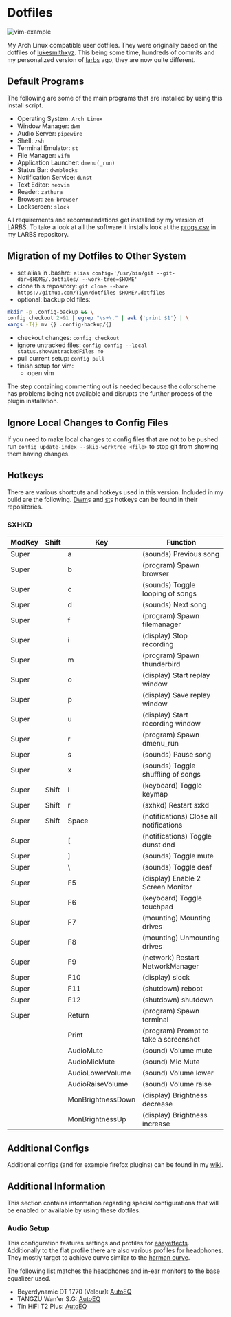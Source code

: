 # Dotfiles

![vim-example](vim-example.png)

My Arch Linux compatible user dotfiles.
They were originally based on the dotfiles of
[lukesmithxyz](https://github.com/lukesmithxyz/voidrice).
This being some time, hundreds of commits and my personalized version of
[larbs](https://github.com/Tiyn/larbs) ago, they are now quite different.

## Default Programs

The following are some of the main programs that are installed by using this install script.

- Operating System: `Arch Linux`
- Window Manager: `dwm`
- Audio Server: `pipewire`
- Shell: `zsh`
- Terminal Emulator: `st`
- File Manager: `vifm`
- Application Launcher: `dmenu(_run)`
- Status Bar: `dwmblocks`
- Notification Service: `dunst`
- Text Editor: `neovim`
- Reader: `zathura`
- Browser: `zen-browser`
- Lockscreen: `slock`

All requirements and recommendations get installed by my version of LARBS.
To take a look at all the software it installs look at the
[progs.csv](https://github.com/Tiyn/larbs/blob/master/progs.csv)  in my LARBS repository.

## Migration of my Dotfiles to Other System

- set alias in .bashrc: `alias config='/usr/bin/git --git-dir=$HOME/.dotfiles/ --work-tree=$HOME'`
- clone this repository: `git clone --bare https://github.com/Tiyn/dotfiles $HOME/.dotfiles`
- optional: backup old files:

```sh
mkdir -p .config-backup && \
config checkout 2>&1 | egrep "\s+\." | awk {'print $1'} | \
xargs -I{} mv {} .config-backup/{}
```

- checkout changes: `config checkout`
- ignore untracked files: `config config --local status.showUntrackedFiles no`
- pull current setup: `config pull`
- finish setup for vim:
  - open vim

The step containing commenting out is needed because the colorscheme has
problems being not available and disrupts the further process of the plugin
installation.

## Ignore Local Changes to Config Files

If you need to make local changes to config files that are not to be pushed
run `config update-index --skip-worktree <file>` to stop git from showing them
having changes.

## Hotkeys

There are various shortcuts and hotkeys used in this version. Included in my build are the following.
[Dwm](https://github.com/tiyn/dwm)s and [st](https://github.com/tiyn/st)s hotkeys can be found in their repositories.

### SXHKD

| ModKey | Shift | Key               | Function                                                  |
| ------ | ----- | ----------------- | --------------------------------------------------------- |
| Super  |       | a                 | (sounds) Previous song                                    |
| Super  |       | b                 | (program) Spawn browser                                   |
| Super  |       | c                 | (sounds) Toggle looping of songs                          |
| Super  |       | d                 | (sounds) Next song                                        |
| Super  |       | f                 | (program) Spawn filemanager                               |
| Super  |       | i                 | (display) Stop recording                                  |
| Super  |       | m                 | (program) Spawn thunderbird                               |
| Super  |       | o                 | (display) Start replay window                             |
| Super  |       | p                 | (display) Save replay window                              |
| Super  |       | u                 | (display) Start recording window                          |
| Super  |       | r                 | (program) Spawn dmenu\_run                                |
| Super  |       | s                 | (sounds) Pause song                                       |
| Super  |       | x                 | (sounds) Toggle shuffling of songs                        |
| Super  | Shift | l                 | (keyboard) Toggle keymap                                  |
| Super  | Shift | r                 | (sxhkd) Restart sxkd                                      |
| Super  | Shift | Space             | (notifications) Close all notifications                   |
| Super  |       | [                 | (notifications) Toggle dunst dnd                          |
| Super  |       | ]                 | (sounds) Toggle mute                                      |
| Super  |       | \                 | (sounds) Toggle deaf                                      |
| Super  |       | F5                | (display) Enable 2 Screen Monitor                         |
| Super  |       | F6                | (keyboard) Toggle touchpad                                |
| Super  |       | F7                | (mounting) Mounting drives                                |
| Super  |       | F8                | (mounting) Unmounting drives                              |
| Super  |       | F9                | (network) Restart NetworkManager                          |
| Super  |       | F10               | (display) slock                                           |
| Super  |       | F11               | (shutdown) reboot                                         |
| Super  |       | F12               | (shutdown) shutdown                                       |
| Super  |       | Return            | (program) Spawn terminal                                  |
|        |       | Print             | (program) Prompt to take a screenshot                     |
|        |       | AudioMute         | (sound) Volume mute                                       |
|        |       | AudioMicMute      | (sound) Mic Mute                                          |
|        |       | AudioLowerVolume  | (sound) Volume lower                                      |
|        |       | AudioRaiseVolume  | (sound) Volume raise                                      |
|        |       | MonBrightnessDown | (display) Brightness decrease                             |
|        |       | MonBrightnessUp   | (display) Brightness increase                             |


## Additional Configs

Additional configs (and for example firefox plugins) can be found in my
[wiki](https://github.com/tiyn/wiki).

## Additional Information

This section contains information regarding special configurations that will be enabled or
available by using these dotfiles.

### Audio Setup

This configuration features settings and profiles for
[easyeffects](https://github.com/tiyn/wiki/blob/master/wiki/linux/easyeffects.md).
Additionally to the flat profile there are also various profiles for headphones.
They mostly target to achieve curve similar to the
[harman curve](https://github.com/tiyn/wiki/blob/master/wiki/linux/audio.md#headphone-audio-profiles).

The following list matches the headphones and in-ear monitors to the base equalizer used.

- Beyerdynamic DT 1770 (Velour): [AutoEQ](https://github.com/tiyn/wiki/blob/master/wiki/linux/audio.md#sound-server)
- TANGZU Wan'er S.G: [AutoEQ](https://github.com/tiyn/wiki/blob/master/wiki/linux/audio.md#sound-server)
- Tin HiFi T2 Plus: [AutoEQ](https://github.com/tiyn/wiki/blob/master/wiki/linux/audio.md#sound-server)
